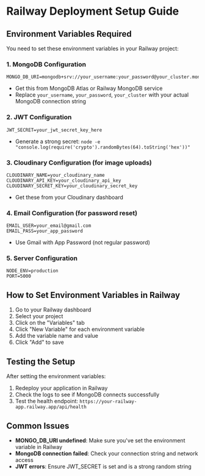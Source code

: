 # Railway Deployment Setup Guide

## Environment Variables Required

You need to set these environment variables in your Railway project:

### 1. MongoDB Configuration
```
MONGO_DB_URI=mongodb+srv://your_username:your_password@your_cluster.mongodb.net/portfolio
```
- Get this from MongoDB Atlas or Railway MongoDB service
- Replace `your_username`, `your_password`, `your_cluster` with your actual MongoDB connection string

### 2. JWT Configuration
```
JWT_SECRET=your_jwt_secret_key_here
```
- Generate a strong secret: `node -e "console.log(require('crypto').randomBytes(64).toString('hex'))"`

### 3. Cloudinary Configuration (for image uploads)
```
CLOUDINARY_NAME=your_cloudinary_name
CLOUDINARY_API_KEY=your_cloudinary_api_key
CLOUDINARY_SECRET_KEY=your_cloudinary_secret_key
```
- Get these from your Cloudinary dashboard

### 4. Email Configuration (for password reset)
```
EMAIL_USER=your_email@gmail.com
EMAIL_PASS=your_app_password
```
- Use Gmail with App Password (not regular password)

### 5. Server Configuration
```
NODE_ENV=production
PORT=5000
```

## How to Set Environment Variables in Railway

1. Go to your Railway dashboard
2. Select your project
3. Click on the "Variables" tab
4. Click "New Variable" for each environment variable
5. Add the variable name and value
6. Click "Add" to save

## Testing the Setup

After setting the environment variables:
1. Redeploy your application in Railway
2. Check the logs to see if MongoDB connects successfully
3. Test the health endpoint: `https://your-railway-app.railway.app/api/health`

## Common Issues

- **MONGO_DB_URI undefined**: Make sure you've set the environment variable in Railway
- **MongoDB connection failed**: Check your connection string and network access
- **JWT errors**: Ensure JWT_SECRET is set and is a strong random string 